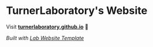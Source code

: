 
# TurnerLaboratory's Website

Visit **[turnerlaboratory.github.io](https://turnerlaboratory.github.io)** 🚀

_Built with [Lab Website Template](https://greene-lab.gitbook.io/lab-website-template-docs)_

